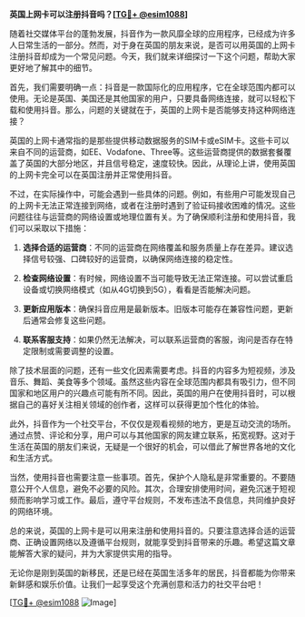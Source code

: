 **英国上网卡可以注册抖音吗？[[TG💪+ @esim1088](https://t.me/s/esim1088)]**

随着社交媒体平台的蓬勃发展，抖音作为一款风靡全球的应用程序，已经成为许多人日常生活的一部分。然而，对于身在英国的朋友来说，是否可以用英国的上网卡注册抖音却成为一个常见问题。今天，我们就来详细探讨一下这个问题，帮助大家更好地了解其中的细节。

首先，我们需要明确一点：抖音是一款国际化的应用程序，它在全球范围内都可以使用。无论是英国、美国还是其他国家的用户，只要具备网络连接，就可以轻松下载和使用抖音。那么，问题的关键就在于，英国的上网卡是否能够支持这种网络连接？

英国的上网卡通常指的是那些提供移动数据服务的SIM卡或eSIM卡。这些卡可以来自不同的运营商，如EE、Vodafone、Three等。这些运营商提供的数据套餐覆盖了英国的大部分地区，并且信号稳定，速度较快。因此，从理论上讲，使用英国的上网卡完全可以在英国注册并正常使用抖音。

不过，在实际操作中，可能会遇到一些具体的问题。例如，有些用户可能发现自己的上网卡无法正常连接到网络，或者在注册时遇到了验证码接收困难的情况。这些问题往往与运营商的网络设置或地理位置有关。为了确保顺利注册和使用抖音，我们可以采取以下措施：

1. **选择合适的运营商**：不同的运营商在网络覆盖和服务质量上存在差异。建议选择信号较强、口碑较好的运营商，以确保网络连接的稳定性。

2. **检查网络设置**：有时候，网络设置不当可能导致无法正常连接。可以尝试重启设备或切换网络模式（如从4G切换到5G），看看是否能解决问题。

3. **更新应用版本**：确保抖音应用是最新版本。旧版本可能存在兼容性问题，更新后通常会修复这些问题。

4. **联系客服支持**：如果仍然无法解决，可以联系运营商的客服，询问是否存在特定限制或需要调整的设置。

除了技术层面的问题，还有一些文化因素需要考虑。抖音的内容多为短视频，涉及音乐、舞蹈、美食等多个领域。虽然这些内容在全球范围内都具有吸引力，但不同国家和地区用户的兴趣点可能有所不同。因此，英国的用户在使用抖音时，可以根据自己的喜好关注相关领域的创作者，这样可以获得更加个性化的体验。

此外，抖音作为一个社交平台，不仅仅是观看视频的地方，更是互动交流的场所。通过点赞、评论和分享，用户可以与其他国家的网友建立联系，拓宽视野。这对于生活在英国的朋友们来说，无疑是一个很好的机会，可以借此了解世界各地的文化和生活方式。

当然，使用抖音也需要注意一些事项。首先，保护个人隐私是非常重要的。不要随意公开个人信息，避免不必要的风险。其次，合理安排使用时间，避免沉迷于短视频而影响学习或工作。最后，遵守平台规则，不发布违法不良信息，共同维护良好的网络环境。

总的来说，英国的上网卡是可以用来注册和使用抖音的。只要注意选择合适的运营商、正确设置网络以及遵循平台规则，就能享受到抖音带来的乐趣。希望这篇文章能解答大家的疑问，并为大家提供实用的指导。

无论你是刚到英国的新移民，还是已经在英国生活多年的居民，抖音都能为你带来新鲜感和娱乐价值。让我们一起享受这个充满创意和活力的社交平台吧！

[[TG💪+ @esim1088](https://t.me/s/esim1088) ![Image](https://i.postimg.cc/4NQfJmqS/Snipaste-2025-05-13-00-14-12.png)]